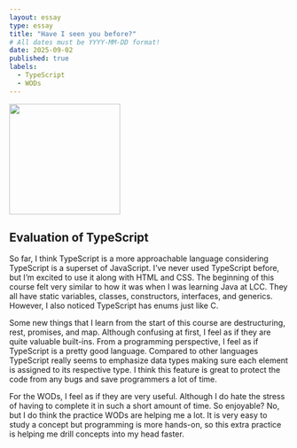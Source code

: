 ```yaml
---
layout: essay
type: essay
title: "Have I seen you before?"
# All dates must be YYYY-MM-DD format!
date: 2025-09-02
published: true
labels:
  - TypeScript
  - WODs
---
```


<img width="200px" class="rounded float-start pe-4" src="../img/typescript-logo">


## Evaluation of TypeScript

  So far, I think TypeScript is a more approachable language considering TypeScript is a superset of JavaScript. I’ve never used TypeScript before, but I’m excited to use it along with HTML and CSS. The beginning of this course felt very similar to how it was when I was learning Java at LCC. They all have static variables, classes, constructors, interfaces, and generics. However, I also noticed TypeScript has enums just like C.
  
  Some new things that I learn from the start of this course are destructuring, rest, promises, and map. Although confusing at first, I feel as if they are quite valuable built-ins. From a programming perspective, I feel as if TypeScript is a pretty good language. Compared to other languages TypeScript really seems to emphasize data types making sure each element is assigned to its respective type. I think this feature is great to protect the code from any bugs and save programmers a lot of time. 
  
  For the WODs, I feel as if they are very useful. Although I do hate the stress of having to complete it in such a short amount of time. So enjoyable? No, but I do think the practice WODs are helping me a lot. It is very easy to study a concept but programming is more hands-on, so this extra practice is helping me drill concepts into my head faster.
